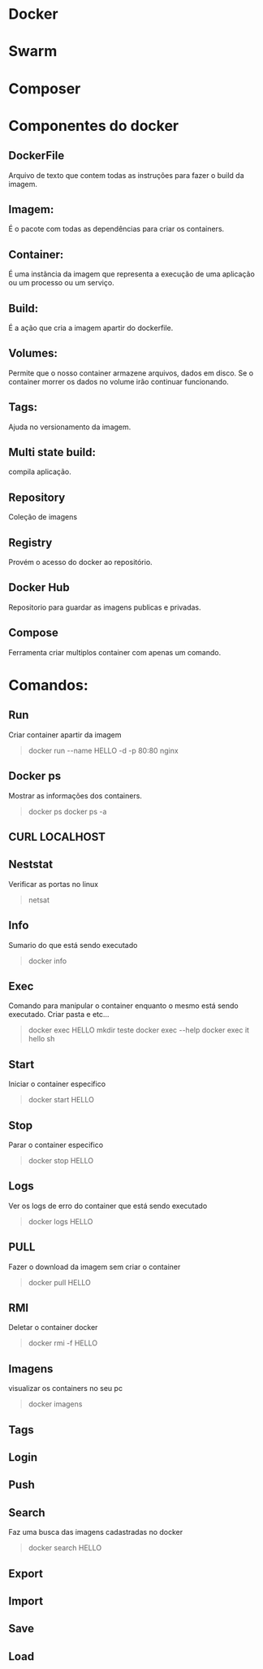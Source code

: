 # Docker

# Swarm

# Composer

# Componentes do docker
## DockerFile
Arquivo de texto que contem todas as instruções para fazer o build da imagem.
## Imagem:
É o pacote com todas as dependências para criar os containers.
## Container:
É uma instãncia da imagem que representa a execução de uma aplicação ou um processo ou um serviço.
## Build:
É a ação que cria a imagem apartir do dockerfile.
## Volumes:
Permite que o nosso container armazene arquivos, dados em disco. Se o container morrer os dados no volume irão continuar funcionando.
## Tags:
Ajuda no versionamento da imagem.
## Multi state build:
compila aplicação.
## Repository
Coleção de imagens
## Registry
Provém o acesso do docker ao repositório.
## Docker Hub
Repositorio para guardar as imagens publicas e privadas.
## Compose
Ferramenta criar multiplos container com apenas um comando.

# Comandos:

## Run
Criar container apartir da imagem
> docker run --name HELLO -d -p 80:80 nginx

## Docker ps
Mostrar as informações dos containers.
> docker ps
> docker ps -a

## CURL LOCALHOST 

## Neststat
Verificar as portas no linux
> netsat 

## Info
Sumario do que está sendo executado
> docker info 

## Exec
Comando para manipular o container enquanto o mesmo está sendo executado. Criar pasta e etc...
> docker exec HELLO mkdir teste
> docker exec --help
> docker exec it hello sh

## Start
Iniciar o container especifico
> docker start HELLO

## Stop
Parar o container especifico
> docker stop HELLO

## Logs
Ver os logs de erro do container que está sendo executado
> docker logs HELLO

## PULL
Fazer o download da imagem sem criar o container
> docker pull HELLO

## RMI
Deletar o container docker
> docker rmi -f HELLO

## Imagens
visualizar os containers no seu pc
> docker imagens 

## Tags

## Login

## Push

## Search
Faz uma busca das imagens cadastradas no docker
>docker search HELLO

## Export

## Import

## Save

## Load

# 





